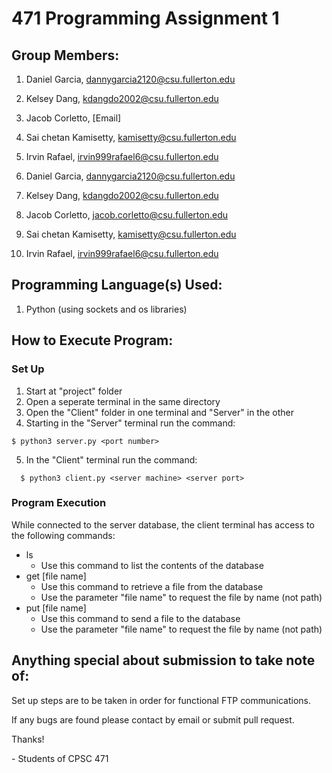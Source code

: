 # 471 Programming Assignment 1

## Group Members:

1. Daniel Garcia, dannygarcia2120@csu.fullerton.edu
2. Kelsey Dang, kdangdo2002@csu.fullerton.edu
3. Jacob Corletto, [Email]
4. Sai chetan Kamisetty, kamisetty@csu.fullerton.edu
5. Irvin Rafael, irvin999rafael6@csu.fullerton.edu

6. Daniel Garcia, dannygarcia2120@csu.fullerton.edu
7. Kelsey Dang, kdangdo2002@csu.fullerton.edu
8. Jacob Corletto, jacob.corletto@csu.fullerton.edu
9. Sai chetan Kamisetty, kamisetty@csu.fullerton.edu
10. Irvin Rafael, irvin999rafael6@csu.fullerton.edu

## Programming Language(s) Used:

1. Python (using sockets and os libraries)

## How to Execute Program:

### Set Up

1. Start at "project" folder
2. Open a seperate terminal in the same directory
3. Open the "Client" folder in one terminal and "Server" in the other
4. Starting in the "Server" terminal run the command:

```console
$ python3 server.py <port number>
```

5. In the "Client" terminal run the command:

```console
  $ python3 client.py <server machine> <server port>
```

### Program Execution

While connected to the server database, the client terminal has access to the following commands:

- ls
  - Use this command to list the contents of the database
- get [file name]
  - Use this command to retrieve a file from the database
  - Use the parameter "file name" to request the file by name (not path)
- put [file name]
  - Use this command to send a file to the database
  - Use the parameter "file name" to request the file by name (not path)

## Anything special about submission to take note of:

Set up steps are to be taken in order for functional FTP communications.

If any bugs are found please contact by email or submit pull request.

Thanks!

\- Students of CPSC 471
